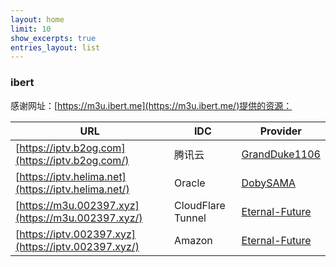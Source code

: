 ```yaml
---
layout: home
limit: 10
show_excerpts: true
entries_layout: list
---
```


### ibert

感谢网址：[https://m3u.ibert.me](https://m3u.ibert.me/)提供的资源：

| **URL**                                             | **IDC**           | **Provider**                                        |
| --------------------------------------------------- | ----------------- | --------------------------------------------------- |
| [https://iptv.b2og.com](https://iptv.b2og.com/)     | 腾讯云            | [ GrandDuke1106](https://github.com/GrandDuke1106)  |
| [https://iptv.helima.net](https://iptv.helima.net/) | Oracle            | [ DobySAMA](https://github.com/DobySAMA)            |
| [https://m3u.002397.xyz](https://m3u.002397.xyz/)   | CloudFlare Tunnel | [Eternal-Future](https://github.com/Eternal-Future) |
| [https://iptv.002397.xyz](https://iptv.002397.xyz/) | Amazon            | [Eternal-Future](https://github.com/Eternal-Future) |
